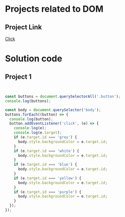 # Projects related to DOM


## Project Link

[Click](https://stackblitz.com/edit/dom-project-chaiaurcode?file=index.html)

# Solution code

## Project 1

```javascript


const buttons = document.querySelectorAll('.button');
console.log(buttons);

const body = document.querySelector('body');
buttons.forEach((button) => {
  console.log(button);
  button.addEventListener('click', (e) => {
    console.log(e);
    console.log(e.target);
    if (e.target.id === 'grey') {
      body.style.backgroundColor = e.target.id;
    }
    if (e.target.id === 'white') {
      body.style.backgroundColor = e.target.id;
    }
    if (e.target.id === 'blue') {
      body.style.backgroundColor = e.target.id;
    }
    if (e.target.id === 'yellow') {
      body.style.backgroundColor = e.target.id;
    }
    if (e.target.id === 'purple') {
      body.style.backgroundColor = e.target.id;
    }
  });
});


```